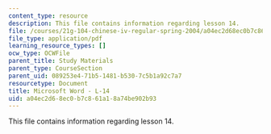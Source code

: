 ```yaml
---
content_type: resource
description: This file contains information regarding lesson 14.
file: /courses/21g-104-chinese-iv-regular-spring-2004/a04ec2d68ec0b7c861a18a74be902b93_MIT21G_104S04_L14.pdf
file_type: application/pdf
learning_resource_types: []
ocw_type: OCWFile
parent_title: Study Materials
parent_type: CourseSection
parent_uid: 089253e4-71b5-1481-b530-7c5b1a92c7a7
resourcetype: Document
title: Microsoft Word - L-14
uid: a04ec2d6-8ec0-b7c8-61a1-8a74be902b93
---
```

This file contains information regarding lesson 14.

